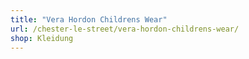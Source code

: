 ```yaml
---
title: "Vera Hordon Childrens Wear"
url: /chester-le-street/vera-hordon-childrens-wear/
shop: Kleidung
---
```


